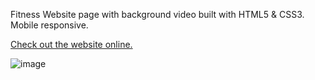 Fitness Website page with background video built with HTML5 & CSS3. Mobile responsive.

[Check out the website online.](https://dmitryvelichko.github.io/fitness-website-2/)


![image](https://user-images.githubusercontent.com/42185328/128606613-33dade68-b7a6-4091-b57f-ab5f2a201cb2.png)
